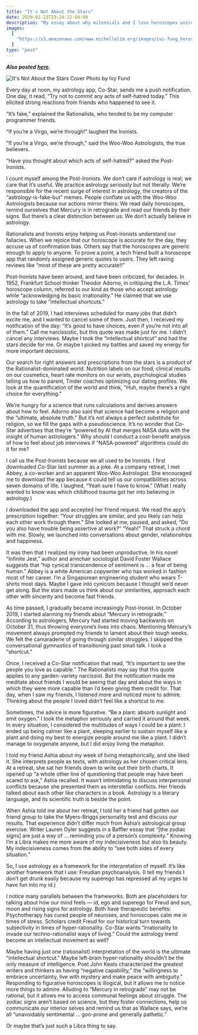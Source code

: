 ```yaml
---
title: "It's Not About the Stars"
date: 2020-01-23T23:24:22-04:00
description: "My essay about why milennials and I love horoscopes unironically."
images:
  [
    "https://s3.amazonaws.com/www.michellelim.org/images/ivi-fung_horoscopes_staff-online-1.png",
  ]
type: "post"
---
```


**_Also posted [here](https://yaledailynews.com/blog/2020/01/23/its-not-about-the-stars/)._**

![It's Not About the Stars Cover Photo by Ivy Fund](https://s3.amazonaws.com/www.michellelim.org/images/ivi-fung_horoscopes_staff-online-1.png "Drawing by Ivy Fung")

Every day at noon, my astrology app, Co-Star, sends me a push notification. One day, it read, “Try not to commit any acts of self-hatred today.” This elicited strong reactions from friends who happened to see it.

“It’s fake,” explained the Rationalists, who tended to be my computer programmer friends.

“If you’re a Virgo, we’re through!” laughed the Ironists.

“If you’re a Virgo, we’re through,” said the Woo-Woo Astrologists, the true believers.

“Have you thought about which acts of self-hatred?” asked the Post-Ironists.

I count myself among the Post-Ironists. We don’t care if astrology is real; we care that it’s useful. We practice astrology seriously but not literally. We’re responsible for the recent surge of interest in astrology, the creators of the “astrology-is-fake-but” memes. People conflate us with the Woo-Woo Astrologists because our actions mirror theirs: We read daily horoscopes, remind ourselves that Mercury is in retrograde and read our friends by their signs. But there’s a clear distinction between us: We don’t actually believe in astrology.

Rationalists and Ironists enjoy helping us Post-Ironists understand our fallacies. When we rejoice that our horoscope is accurate for the day, they accuse us of confirmation bias. Others say that the horoscopes are generic enough to apply to anyone. To prove a point, a tech friend built a horoscope app that randomly assigned generic quotes to users. They left raving reviews like “most of these are pretty accurate!!”

Post-Ironists have been around, and have been criticized, for decades. In 1952, Frankfurt School thinker Theodor Adorno, in critiquing the L.A. Times’ horoscope column, referred to our kind as those who accept astrology while “acknowledging its basic irrationality.” He claimed that we use astrology to take “intellectual shortcuts.”

In the fall of 2019, I had interviews scheduled for many jobs that didn’t excite me, and I wanted to cancel some of them. Just then, I received my notification of the day: “It’s good to have choices, even if you’re not into all of them.” Call me narcissistic, but this quote was made just for me. I didn’t cancel any interviews. Maybe I took the “intellectual shortcut” and had the stars decide for me. Or maybe I picked my battles and saved my energy for more important decisions.

Our search for right answers and prescriptions from the stars is a product of the Rationalist-dominated world. Nutrition labels on our food, clinical results on our cosmetics, heart rate monitors on our wrists, psychological studies telling us how to parent, Tinder coaches optimizing our dating profiles. We look at the quantification of the world and think, “Huh, maybe there’s a right choice for everything.”

We’re hungry for a science that runs calculations and derives answers about how to feel. Adorno also said that science had become a religion and the “ultimate, absolute truth.” But it’s not always a perfect substitute for religion, so we fill the gaps with a pseudoscience. It’s no wonder that Co-Star advertises that they’re “powered by AI that merges NASA data with the insight of human astrologers.” Why should I conduct a cost-benefit analysis of how to feel about job interviews if “NASA-powered” algorithms could do it for me?

I call us the Post-Ironists because we all used to be Ironists. I first downloaded Co-Star last summer as a joke. At a company retreat, I met Abbey, a co-worker and an apparent Woo-Woo Astrologist. She encouraged me to download the app because it could tell us our compatibilities across seven domains of life. I laughed, “Yeah sure I have to know.” (What I really wanted to know was which childhood trauma got her into believing in astrology.)

I downloaded the app and accepted her friend request. We read the app’s prescription together: “Your struggles are similar, and you likely can help each other work through them.” She looked at me, paused, and asked, “Do you also have trouble being assertive at work?” “Yeah!” That struck a chord with me. Slowly, we launched into conversations about gender, relationships and happiness.

It was then that I realized my irony had been unproductive. In his novel “Infinite Jest,” author and armchair sociologist David Foster Wallace suggests that “hip cynical transcendence of sentiment is … a fear of being human.” Abbey is a white American copywriter who has worked in fashion most of her career. I’m a Singaporean engineering student who wears T-shirts most days. Maybe I gave into cynicism because I thought we’d never get along. But the stars made us think about our similarities, approach each other with sincerity and become fast friends.

As time passed, I gradually became increasingly Post-Ironist. In October 2019, I started alarming my friends about “Mercury in retrograde.” According to astrologers, Mercury had started moving backwards on October 31, thus throwing everyone’s lives into chaos. Mentioning Mercury’s movement always prompted my friends to lament about their tough weeks. We felt the camaraderie of going through similar struggles. I skipped the conversational gymnastics of transitioning past small talk. I took a “shortcut.”

Once, I received a Co-Star notification that read, “It’s important to see the people you love as capable.” The Rationalists may say that this quote applies to any garden-variety narcissist. But the notification made me meditate about friends I would be seeing that day and about the ways in which they were more capable than I’d been giving them credit for. That day, when I saw my friends, I listened more and noticed more to admire. Thinking about the people I loved didn’t feel like a shortcut to me.

Sometimes, the advice is more figurative. “Be a plant: absorb sunlight and emit oxygen.” I took the metaphor seriously and carried it around that week. In every situation, I considered the multitudes of ways I could be a plant: I ended up being calmer like a plant, sleeping earlier to sustain myself like a plant and doing my best to energize people around me like a plant. I didn’t manage to oxygenate anyone, but I did enjoy living the metaphor.

I told my friend Ashia about my week of living metaphorically, and she liked it. She interprets people as texts, with astrology as her chosen critical lens. At a retreat, she sat her friends down to write out their birth charts. It opened up “a whole other line of questioning that people may have been scared to ask,” Ashia recalled. It wasn’t intimidating to discuss interpersonal conflicts because she presented them as interstellar conflicts. Her friends talked about each other like characters in a book. Astrology is a literary language, and its scientific truth is beside the point.

When Ashia told me about her retreat, I told her a friend had gotten our friend group to take the Myers-Briggs personality test and discuss our results. That experience didn’t differ much from Ashia’s astrological group exercise. Writer Lauren Oyler suggests in a Baffler essay that “[the zodiac signs] are just a way of … reminding you of a person’s complexity.” Knowing I’m a Libra makes me more aware of my indecisiveness but also its beauty. My indecisiveness comes from the ability to “see both sides of every situation.”

So, I use astrology as a framework for the interpretation of myself. It’s like another framework that I use: Freudian psychoanalysis. (I tell my friends I don’t get drunk easily because my superego has repressed all my urges to have fun into my id.)

I notice many parallels between the frameworks. Both are placeholders for talking about how our mind feels — id, ego and superego for Freud and sun, moon and rising signs for astrology. Both have therapeutic benefits: Psychotherapy has cured people of neuroses, and horoscopes calm me in times of stress. Scholars credit Freud for our historical turn towards subjectivity in times of hyper-rationality. Co-Star wants “irrationality to invade our techno-rationalist ways of living.” Could the astrology trend become an intellectual movement as well?

Maybe having just one (rationalist) interpretation of the world is the ultimate “intellectual shortcut.” Maybe left-brain hyper-rationality shouldn’t be the only measure of intelligence. Poet John Keats characterized the greatest writers and thinkers as having “negative capability,” the “willingness to embrace uncertainty, live with mystery and make peace with ambiguity.” Responding to figurative horoscopes is illogical, but it allows me to notice more things to admire. Alluding to “Mercury in retrograde” may not be rational, but it allows me to access communal feelings about struggle. The zodiac signs aren’t based on science, but they foster connections, help us communicate our interior selves and remind us that as Wallace says, we’re all “unavoidably sentimental … goo-prone and generally pathetic.”

Or maybe that’s just such a Libra thing to say.
